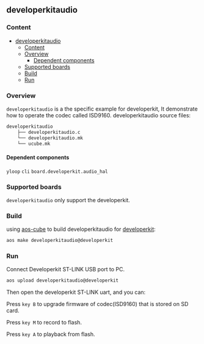 ## developerkitaudio

### Content
- [developerkitaudio](#developerkitaudio)
    - [Content](#content)
    - [Overview](#overview)
        - [Dependent components](#dependent-components)
    - [Supported boards](#supported-boards)
    - [Build](#build)
    - [Run](#run)

### Overview

`developerkitaudio` is a the specific example for developerkit, It demonstrate how to operate the codec called ISD9160. developerkitaudio source files:

```sh
developerkitaudio
    ├── developerkitaudio.c
    └── developerkitaudio.mk
    └── ucube.mk
```

#### Dependent components

`yloop`  `cli` `board.developerkit.audio_hal`

### Supported boards

`developerkitaudio` only support the developerkit.

### Build

using [aos-cube](https://github.com/alibaba/AliOS-Things/wiki/AliOS-Things-uCube) to build developerkitaudio for [developerkit](../../board/developerkit/README.md):

```sh
aos make developerkitaudio@developerkit
```

### Run

Connect Developerkit ST-LINK USB port to PC.

```sh
aos upload developerkitaudio@developerkit
```

Then open the developerkit ST-LINK uart, and you can:

Press `key B` to upgrade firmware of codec(ISD9160) that is stored on SD card.

Press `key M` to record to flash.

Press `key A` to playback from flash.